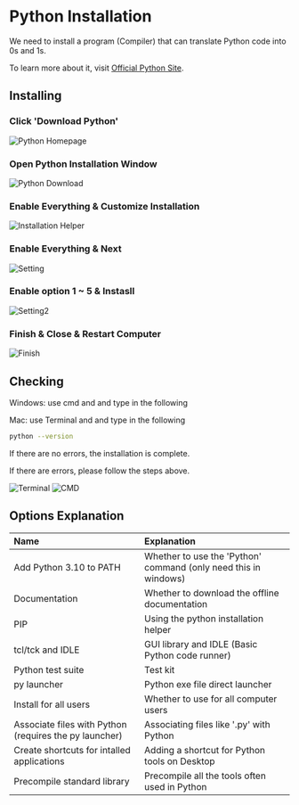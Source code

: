# Python Installation

We need to install a program (Compiler) that can translate Python code into 0s and 1s.

To learn more about it, visit [Official Python Site](https://www.python.org/downloads/).

## Installing

### Click 'Download Python'

![Python Homepage](/img/python/installation/download_python_button.png)

### Open Python Installation Window

![Python Download](/img/python/installation/download_python_box.png)

### Enable Everything & Customize Installation

![Installation Helper](/img/python/installation/option_customize_installation.png)

### Enable Everything & Next

![Setting](/img/python/installation/optional_feat.png)

### Enable option 1 ~ 5 & Instasll

![Setting2](/img/python/installation/advanced_options.png)

### Finish & Close & Restart Computer

![Finish](/img/python/installation/setup_finished.png)

## Checking

Windows: use cmd and and type in the following

Mac: use Terminal and and type in the following

```sh
python --version
```

If there are no errors, the installation is complete.

If there are errors, please follow the steps above.

![Terminal](/img/python/installation/mac-terminal.jpg)
![CMD](/img/python/installation/window-cmd.png)

## Options Explanation

| Name                                                   | Explanation                                                     |
| :----------------------------------------------------- | :-------------------------------------------------------------- |
| Add Python 3.10 to PATH                                | Whether to use the 'Python' command (only need this in windows) |
| Documentation                                          | Whether to download the offline documentation                   |
| PIP                                                    | Using the python installation helper                            |
| tcl/tck and IDLE                                       | GUI library and IDLE (Basic Python code runner)                 |
| Python test suite                                      | Test kit                                                        |
| py launcher                                            | Python exe file direct launcher                                 |
| Install for all users                                  | Whether to use for all computer users                           |
| Associate files with Python (requires the py launcher) | Associating files like '.py' with Python                        |
| Create shortcuts for intalled applications             | Adding a shortcut for Python tools on Desktop                   |
| Precompile standard library                            | Precompile all the tools often used in Python                   |
